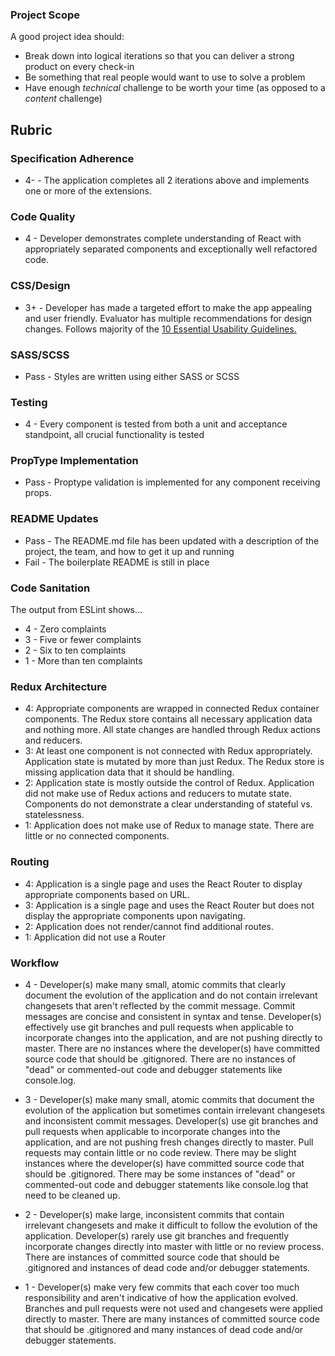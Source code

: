 ### Project Scope

A good project idea should:

* Break down into logical iterations so that you can deliver a strong product on every check-in
* Be something that real people would want to use to solve a problem
* Have enough *technical* challenge to be worth your time (as opposed to a *content* challenge)

## Rubric

### Specification Adherence

- 4- - The application completes all 2 iterations above and implements one or more of the extensions.

### Code Quality

- 4 - Developer demonstrates complete understanding of React with appropriately separated components and exceptionally well refactored code.

### CSS/Design

- 3+ - Developer has made a targeted effort to make the app appealing and user friendly. Evaluator has multiple recommendations for design changes. Follows majority of the [10 Essential Usability Guidelines.](https://speckyboy.com/10-essential-web-application-usability-guidelines/)

### SASS/SCSS

- Pass - Styles are written using either SASS or SCSS

### Testing

- 4 - Every component is tested from both a unit and acceptance standpoint, all crucial functionality is tested

### PropType Implementation

- Pass - Proptype validation is implemented for any component receiving props.

### README Updates
- Pass - The README.md file has been updated with a description of the project, the team, and how to get it up and
  running
- Fail - The boilerplate README is still in place

### Code Sanitation

The output from ESLint shows…

* 4 - Zero complaints
* 3 - Five or fewer complaints
* 2 - Six to ten complaints
* 1 - More than ten complaints

### Redux Architecture

* 4: Appropriate components are wrapped in connected Redux container components. The Redux store contains all necessary application data and nothing more. All state changes are handled through Redux actions and reducers.
* 3: At least one component is not connected with Redux appropriately. Application state is mutated by more than just Redux. The Redux store is missing application data that it should be handling.
* 2: Application state is mostly outside the control of Redux. Application did not make use of Redux actions and reducers to mutate state. Components do not demonstrate a clear understanding of stateful vs. statelessness.
* 1: Application does not make use of Redux to manage state. There are little or no connected components.

### Routing

* 4: Application is a single page and uses the React Router to display appropriate components based on URL.
* 3: Application is a single page and uses the React Router but does not display the appropriate components upon navigating.
* 2: Application does not render/cannot find additional routes.
* 1: Application did not use a Router

### Workflow

- 4 - Developer(s) make many small, atomic commits that clearly document the evolution of the application and do not contain irrelevant changesets that aren't reflected by the commit message. Commit messages are concise and consistent in syntax and tense. Developer(s) effectively use git branches and pull requests when applicable to incorporate changes into the application, and are not pushing directly to master. There are no instances where the developer(s) have committed source code that should be .gitignored. There are no instances of "dead" or commented-out code and debugger statements like console.log.

- 3 - Developer(s) make many small, atomic commits that document the evolution of the application but sometimes contain irrelevant changesets and inconsistent commit messages. Developer(s) use git branches and pull requests when applicable to incorporate changes into the application, and are not pushing fresh changes directly to master. Pull requests may contain little or no code review. There may be slight instances where the developer(s) have committed source code that should be .gitignored. There may be some instances of "dead" or commented-out code and debugger statements like console.log that need to be cleaned up.

- 2 - Developer(s) make large, inconsistent commits that contain irrelevant changesets and make it difficult to follow the evolution of the application. Developer(s) rarely use git branches and frequently incorporate changes directly into master with little or no review process. There are instances of committed source code that should be .gitignored and instances of dead code and/or debugger statements.

- 1 - Developer(s) make very few commits that each cover too much responsibility and aren't indicative of how the application evolved. Branches and pull requests were not used and changesets were applied directly to master. There are many instances of committed source code that should be .gitignored and many instances of dead code and/or debugger statements.
